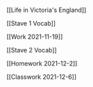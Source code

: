 [[Life in Victoria's England]]

[[Stave 1 Vocab]]

[[Work 2021-11-19]]

[[Stave 2 Vocab]]

[[Homework 2021-12-2]]

[[Classwork 2021-12-6]]